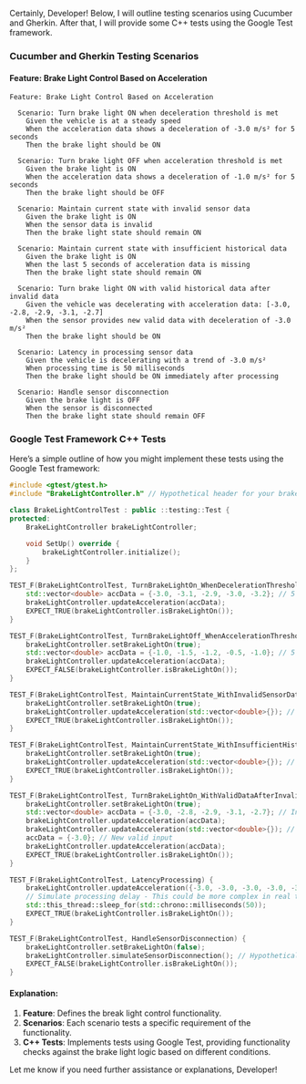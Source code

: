 Certainly, Developer! Below, I will outline testing scenarios using Cucumber and Gherkin. After that, I will provide some C++ tests using the Google Test framework.

### Cucumber and Gherkin Testing Scenarios

#### Feature: Brake Light Control Based on Acceleration

```gherkin
Feature: Brake Light Control Based on Acceleration

  Scenario: Turn brake light ON when deceleration threshold is met
    Given the vehicle is at a steady speed
    When the acceleration data shows a deceleration of -3.0 m/s² for 5 seconds
    Then the brake light should be ON

  Scenario: Turn brake light OFF when acceleration threshold is met
    Given the brake light is ON
    When the acceleration data shows a deceleration of -1.0 m/s² for 5 seconds
    Then the brake light should be OFF

  Scenario: Maintain current state with invalid sensor data
    Given the brake light is ON
    When the sensor data is invalid
    Then the brake light state should remain ON

  Scenario: Maintain current state with insufficient historical data
    Given the brake light is ON
    When the last 5 seconds of acceleration data is missing
    Then the brake light state should remain ON

  Scenario: Turn brake light ON with valid historical data after invalid data
    Given the vehicle was decelerating with acceleration data: [-3.0, -2.8, -2.9, -3.1, -2.7]
    When the sensor provides new valid data with deceleration of -3.0 m/s²
    Then the brake light should be ON

  Scenario: Latency in processing sensor data
    Given the vehicle is decelerating with a trend of -3.0 m/s²
    When processing time is 50 milliseconds
    Then the brake light should be ON immediately after processing

  Scenario: Handle sensor disconnection
    Given the brake light is OFF
    When the sensor is disconnected
    Then the brake light state should remain OFF
```

### Google Test Framework C++ Tests

Here’s a simple outline of how you might implement these tests using the Google Test framework:

```cpp
#include <gtest/gtest.h>
#include "BrakeLightController.h" // Hypothetical header for your brake light logic

class BrakeLightControlTest : public ::testing::Test {
protected:
    BrakeLightController brakeLightController;

    void SetUp() override {
        brakeLightController.initialize();
    }
};

TEST_F(BrakeLightControlTest, TurnBrakeLightOn_WhenDecelerationThresholdIsMet) {
    std::vector<double> accData = {-3.0, -3.1, -2.9, -3.0, -3.2}; // 5 seconds of data
    brakeLightController.updateAcceleration(accData);
    EXPECT_TRUE(brakeLightController.isBrakeLightOn());
}

TEST_F(BrakeLightControlTest, TurnBrakeLightOff_WhenAccelerationThresholdIsMet) {
    brakeLightController.setBrakeLightOn(true);
    std::vector<double> accData = {-1.0, -1.5, -1.2, -0.5, -1.0}; // 5 seconds of data
    brakeLightController.updateAcceleration(accData);
    EXPECT_FALSE(brakeLightController.isBrakeLightOn());
}

TEST_F(BrakeLightControlTest, MaintainCurrentState_WithInvalidSensorData) {
    brakeLightController.setBrakeLightOn(true);
    brakeLightController.updateAcceleration(std::vector<double>{}); // Invalid data
    EXPECT_TRUE(brakeLightController.isBrakeLightOn());
}

TEST_F(BrakeLightControlTest, MaintainCurrentState_WithInsufficientHistoricalData) {
    brakeLightController.setBrakeLightOn(true);
    brakeLightController.updateAcceleration(std::vector<double>{}); // Missing last 5 seconds
    EXPECT_TRUE(brakeLightController.isBrakeLightOn());
}

TEST_F(BrakeLightControlTest, TurnBrakeLightOn_WithValidDataAfterInvalidData) {
    brakeLightController.setBrakeLightOn(true);
    std::vector<double> accData = {-3.0, -2.8, -2.9, -3.1, -2.7}; // Initial valid data
    brakeLightController.updateAcceleration(accData);
    brakeLightController.updateAcceleration(std::vector<double>{}); // Invalid data, then new valid data
    accData = {-3.0}; // New valid input
    brakeLightController.updateAcceleration(accData);
    EXPECT_TRUE(brakeLightController.isBrakeLightOn());
}

TEST_F(BrakeLightControlTest, LatencyProcessing) {
    brakeLightController.updateAcceleration({-3.0, -3.0, -3.0, -3.0, -3.0}); // Setup: Deceleration
    // Simulate processing delay - This could be more complex in real testing
    std::this_thread::sleep_for(std::chrono::milliseconds(50)); 
    EXPECT_TRUE(brakeLightController.isBrakeLightOn());
}

TEST_F(BrakeLightControlTest, HandleSensorDisconnection) {
    brakeLightController.setBrakeLightOn(false);
    brakeLightController.simulateSensorDisconnection(); // Hypothetical function
    EXPECT_FALSE(brakeLightController.isBrakeLightOn());
}
```

#### Explanation:
1. **Feature**: Defines the break light control functionality.
2. **Scenarios**: Each scenario tests a specific requirement of the functionality.
3. **C++ Tests**: Implements tests using Google Test, providing functionality checks against the brake light logic based on different conditions.

Let me know if you need further assistance or explanations, Developer!